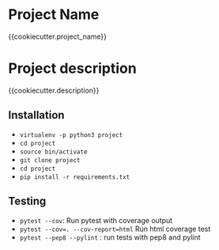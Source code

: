 # Project Name
{{cookiecutter.project_name}}

# Project description
{{cookiecutter.description}}

## Installation

* `virtualenv -p python3 project`
* `cd project`
* `source bin/activate`
* `git clone project`
* `cd project`
* `pip install -r requirements.txt`


## Testing

* `pytest --cov`: Run pytest with coverage output
* `pytest --cov=. --cov-report=html` Run html coverage test
* `pytest --pep8 --pylint` : run tests with pep8 and pylint

